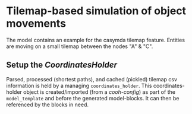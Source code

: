 # Tilemap-based simulation of object movements

The model contains an example for the casymda tilemap feature. Entities are moving on a small tilemap between the nodes "A" & "C".

## Setup the _CoordinatesHolder_

Parsed, processed (shortest paths), and cached (pickled) tilemap csv information is held by a managing `coordinates_holder`.
This coordinates-holder object is created/imported (from a _cooh-config_) as part of the `model_template` and before the generated model-blocks.
It can then be referenced by the blocks in need.
